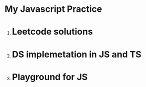 # My Javascript Practice

1. # Leetcode solutions
2. # DS implemetation in JS and TS
3. # Playground for JS

